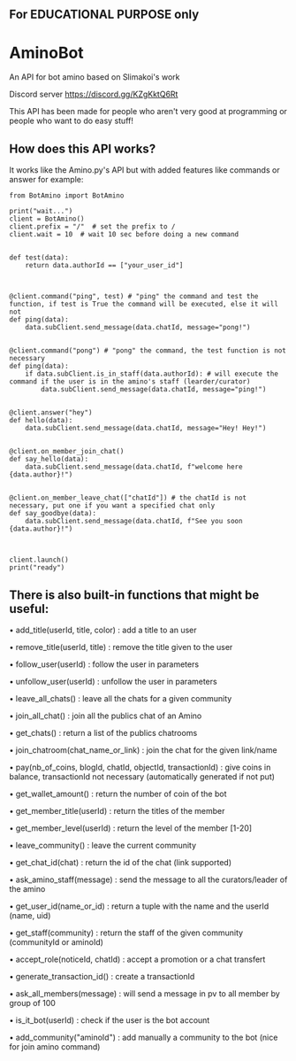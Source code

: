## For EDUCATIONAL PURPOSE only

# AminoBot
An API for bot amino based on Slimakoi's work

Discord server https://discord.gg/KZgKktQ6Rt

This API has been made for people who aren't very good at programming or people who want to do easy stuff!

## How does this API works?

It works like the Amino.py's API but with added features like commands or answer
for example:

```python3
from BotAmino import BotAmino

print("wait...")
client = BotAmino()
client.prefix = "/"  # set the prefix to /
client.wait = 10  # wait 10 sec before doing a new command


def test(data):
    return data.authorId == ["your_user_id"]



@client.command("ping", test) # "ping" the command and test the function, if test is True the command will be executed, else it will not
def ping(data):
    data.subClient.send_message(data.chatId, message="pong!")


@client.command("pong") # "pong" the command, the test function is not necessary
def ping(data):
    if data.subClient.is_in_staff(data.authorId): # will execute the command if the user is in the amino's staff (learder/curator)
        data.subClient.send_message(data.chatId, message="ping!")


@client.answer("hey")
def hello(data):
    data.subClient.send_message(data.chatId, message="Hey! Hey!")


@client.on_member_join_chat()
def say_hello(data):
    data.subClient.send_message(data.chatId, f"welcome here {data.author}!")


@client.on_member_leave_chat(["chatId"]) # the chatId is not necessary, put one if you want a specified chat only
def say_goodbye(data):
    data.subClient.send_message(data.chatId, f"See you soon {data.author}!")



client.launch()
print("ready")
```

## There is also built-in functions that might be useful:

• add_title(userId, title, color) : add a title to an user

• remove_title(userId, title) : remove the title given to the user

• follow_user(userId) : follow the user in parameters

• unfollow_user(userId) : unfollow the user in parameters

• leave_all_chats() : leave all the chats for a given community

• join_all_chat() : join all the publics chat of an Amino

• get_chats() : return a list of the publics chatrooms

• join_chatroom(chat_name_or_link) : join the chat for the given link/name

• pay(nb_of_coins, blogId, chatId, objectId, transactionId) : give coins in balance, transactionId not necessary (automatically generated if not put)

• get_wallet_amount() : return the number of coin of the bot

• get_member_title(userId) : return the titles of the member

• get_member_level(userId) : return the level of the member [1-20]

• leave_community() : leave the current community

• get_chat_id(chat) : return the id of the chat (link supported)

• ask_amino_staff(message) : send the message to all the curators/leader of the amino

• get_user_id(name_or_id) : return a tuple with the name and the userId (name, uid)

• get_staff(community) : return the staff of the given community (communityId or aminoId)

• accept_role(noticeId, chatId) : accept a promotion or a chat transfert

• generate_transaction_id() : create a transactionId

• ask_all_members(message) : will send a message in pv to all member by group of 100

• is_it_bot(userId) : check if the user is the bot account

• add_community("aminoId") : add manually a community to the bot (nice for join amino command)
